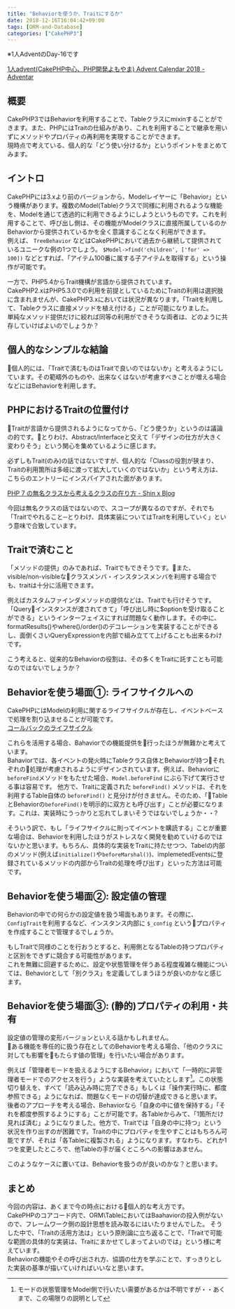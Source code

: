 ```yaml
---
title: "Behaviorを使うか、Traitにするか"
date: 2018-12-16T16:04:42+09:00
tags: [ORM-and-Database]
categories: ["CakePHP3"]
---
```

※1人AdventのDay-16です

[1人advent\(CakePHP中心、PHP開発よもやま\) Advent Calendar 2018 \- Adventar](https://adventar.org/calendars/3627)

## 概要
CakePHP3ではBehaviorを利用することで、Tableクラスにmixinすることができます。また、PHPにはTraitの仕組みがあり、これを利用することで継承を用いずにメソッドやプロパティの再利用を実現することができます。  
現時点で考えている、個人的な「どう使い分けるか」というポイントをまとめてみます。

<!--more-->

## イントロ
CakePHPには3.xより前のバージョンから、Modelレイヤーに「Behavior」という機構があります。複数のModel(Table)クラスで同様に利用されるような機能を、Modelを通じて透過的に利用できるようにしようというものです。これを利用することで、呼び出し側は、その機能がModelクラスに直接所属しているのかBehaviorから提供されているかを全く意識することなく利用ができます。  
例えば、 `TreeBehavior` などはCakePHPにおいて過去から継続して提供されているユニークな例の1つでしょう。 `$Model->find('children', ['for' => 100])` などとすれば、「アイテム100番に属する子アイテムを取得する」という操作が可能です。

一方で、PHP5.4からTrait機構が言語から提供されています。  
CakePHP2.xはPHP5.3.0での利用を前提としているためにTraitの利用は選択肢に含まれませんが、CakePHP3.xにおいては状況が異なります。「Traitを利用して、Tableクラスに直接メソッドを植え付ける」ことが可能になりました。  
単純なメソッド提供だけに絞れば同等の利用ができそうな両者は、どのように共存していけばよいのでしょうか？

## 個人的なシンプルな結論
個人的には、「Traitで済むものはTraitで良いのではないか」と考えるようにしています。その範疇外のものや、出来なくはないが考慮すべきことが増える場合などにはBehaviorを利用します。

## PHPにおけるTraitの位置付け
Traitが言語から提供されるようになってから、「どう使うか」というのは議論の的です。とりわけ、Abstract/Interfaceと交えて「デザインの仕方が大きく変わりそう」という関心を集めているように感じます。

必ずしもTrait(のみ)の話ではないですが、個人的な「Classの役割が狭まり、Traitの利用箇所は多岐に渡って拡大していくのではないか」という考え方は、こちらのエントリーにインスパイアされた面があります。

[PHP 7 の無名クラスから考えるクラスの在り方 \- Shin x Blog](https://blog.shin1x1.com/entry/anonymous-class-change-class-in-php7)

今回は無名クラスの話ではないので、スコープが異なるのですが、それでも「Traitでやれること─とりわけ、具体実装についてはTraitを利用していく」という意味で合致しています。  

## Traitで済むこと
「メソッドの提供」のみであれば、Traitでもできそうです。また、visible/non-visibleなクラスメンバ・インスタンスメンバを利用する場合でも、traitは十分に活用できます。

例えばカスタムファインダメソッドの提供などは、Traitでも行けそうです。  
「Queryインスタンスが渡されてきて」「呼び出し時に$optionを受け取ることができる」というインターフェイスにすれば問題なく動作します。その中に、formatResults()やwhere()/order()のデコレーションを実装することができるし、面倒くさいQueryExpressionを内部で組み立てて上げることも出来るわけです。

こう考えると、従来的なBehaviorの役割は、その多くをTraitに託すことも可能なのではないでしょうか？

## Behaviorを使う場面①: ライフサイクルへの
CakePHPにはModelの利用に関するライフサイクルが存在し、イベントベースで処理を割り込ませることが可能です。  
[コールバックのライフサイクル](https://book.cakephp.org/3.0/ja/orm/table-objects.html#table-callbacks)

これらを活用する場合、Bahaviorでの機能提供を行ったほうが無難かと考えています。  
Bahaviorでは、各イベントの発火時にTableクラス自体とBehaviorが持つそれぞれの処理が考慮されるようにデザインされています。例えば、Behaviorに `beforeFind`メソッドをもたせた場合、`Model.beforeFind` にぶら下げて実行させる事は容易です。
他方で、Traitに定義された `beforeFind()` メソッドは、それを利用するTable自体の `beforeFind()` と見分けが付きません。そのため、「TableとBehaviorの`beforeFind()`を明示的に双方とも呼び出す」ことが必要になります。これは、実装時にうっかりと忘れてしまいそうではないでしょうか・・?

そういう訳で、もし「ライフサイクルに則ってイベントを購読する」ことが重要な場合は、Behaviorを利用したほうがストレスなく開発を勧めていけるのではないかと思います。もちろん、具体的な実装をTraitに持たせつつ、Tabelの内部のメソッド(例えば`initialize()`や`beforeMarshal()`)、implemetedEventsに登録されているメソッドの内部からTraitの処理を呼び出す」といった方法は可能です。

## Behaviorを使う場面②: 設定値の管理
Behaviorの中での何らかの設定値を扱う場面もあります。その際に、 `ConfigTrait`を利用するなど、インスタンス内部に `$_config` というプロパティを作成することで管理するでしょうか。

もしTraitで同様のことを行おうとすると、利用側となるTableの持つプロパティと区別をできずに競合する可能性があります。  
これを無難に回避するために、設定や状態管理を伴うある程度複雑な機能については、Behaviorとして「別クラス」を定義してしまうほうが良いのかなと感じます。

## Behaviorを使う場面③: (静的)プロパティの利用・共有
設定値の管理の変形バージョンといえる話かもしれません。  
ある機能を専任的に扱う存在としてのBehaviorを考える場合、「他のクラスに対しても影響をもたらす値の管理」を行いたい場合があります。  

例えば「管理者モードを扱えるようにするBehavior」において「一時的に非管理者モードでのアクセスを行う」ような実装を考えていたとします[^1]。この状態切り替えを、すべて「読み込み時に完了できる」もしくは「操作実行時に、都度参照できる」ようになれば、問題なくモードの切替が達成できると思います。  
後者のアプローチを考える場合、Behaviorなら「自身の中に値を保持する」「それを都度参照するようにする」ことが可能です。各Tableからみて、「1箇所だけ見れば済む」ようになりました。他方で、Traitでは「自身の中に持つ」という状況を作り出すのが困難です。Traitの中にプロパティを生やすことはもちろん可能ですが、それは「各Tableに複製される」ようになります。すなわち、どれか1つを変更したところで、他Tableの手が届くところへの影響はあません。

このようなケースに置いては、Behaviorを扱うのが良いのかな？と思います。

[^1]: モードの状態管理をModel側で行いたい需要があるかは不明ですが・・あくまで、この場限りの説明として

## まとめ
今回の内容は、あくまで今の時点における個人的な考え方です。  
CakePHPのコアコード内で、ORM\TableにおいてはBaahaviorの投入例がないので、フレームワーク側の設計思想を読み取るにはいたりませんでした。
そうした中で、「Traitの活用方法は」という原則論に立ち返ることで、「Traitで可能な範囲の具体的な実装は、Traitにまかせてしまってよいのでは」という様に考えています。  
Behaviorの機能やその呼び出され方、協調の仕方を学ぶことで、すっきりとした実装の基準が描いていければいいなと思います。